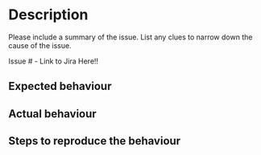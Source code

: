 # Description

Please include a summary of the issue. List any clues to narrow down the cause of the issue. 

Issue # - Link to Jira Here!!

## Expected behaviour

## Actual behaviour

## Steps to reproduce the behaviour
